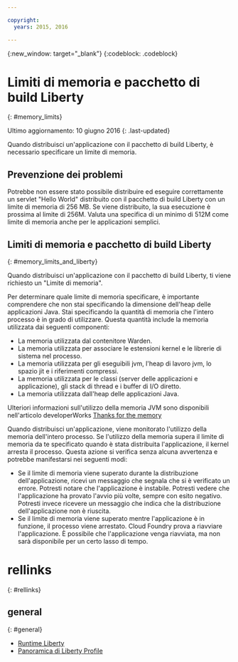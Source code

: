 ```yaml
---

copyright:
  years: 2015, 2016

---
```


{:new_window: target="_blank"}
{:codeblock: .codeblock}

# Limiti di memoria e pacchetto di build Liberty
{: #memory_limits}

Ultimo aggiornamento: 10 giugno 2016
{: .last-updated}

Quando distribuisci un'applicazione con il pacchetto di build Liberty, è necessario specificare
un limite di memoria.

## Prevenzione dei problemi

Potrebbe non essere stato possibile distribuire
ed eseguire correttamente un servlet "Hello World" distribuito con il pacchetto di build
Liberty con un limite di memoria di 256 MB. Se viene distribuito, la sua esecuzione
è prossima al limite di 256M. Valuta una specifica di un minimo di 512M come
limite di memoria anche per le applicazioni semplici.

## Limiti di memoria e pacchetto di build Liberty
{: #memory_limits_and_liberty}


Quando
distribuisci un'applicazione con il pacchetto di build Liberty, ti viene richiesto
un "Limite di memoria".

Per determinare quale limite di memoria specificare, è
importante comprendere che non stai specificando la dimensione dell'heap delle applicazioni
Java. Stai specificando la quantità di memoria che l'intero processo è in grado di
utilizzare. Questa quantità include la memoria utilizzata dai seguenti componenti:

* La memoria utilizzata dal contenitore Warden.
* La memoria utilizzata per associare le estensioni kernel e le librerie di sistema nel processo.
* La memoria utilizzata per gli eseguibili jvm, l'heap di lavoro jvm, lo spazio jit e i riferimenti compressi.
* La memoria utilizzata per le classi (server delle applicazioni e applicazione), gli stack di thread e i buffer di I/O diretto.
* La memoria utilizzata dall'heap delle applicazioni Java.

Ulteriori informazioni sull'utilizzo della memoria JVM sono disponibili nell'articolo developerWorks [Thanks for the memory](http://www.ibm.com/developerworks/library/j-nativememory-linux/)

Quando distribuisci un'applicazione, viene monitorato l'utilizzo della memoria dell'intero processo. Se l'utilizzo della memoria supera il limite di memoria da te specificato quando è stata distribuita l'applicazione, il kernel arresta il processo. Questa azione si verifica senza alcuna avvertenza e potrebbe manifestarsi nei seguenti modi:

* Se il limite di memoria viene superato durante la distribuzione dell'applicazione, ricevi un messaggio che segnala
che si è verificato un errore. Potresti notare che l'applicazione è instabile. Potresti vedere che l'applicazione ha provato l'avvio più volte, sempre con esito negativo. Potresti invece ricevere un messaggio che indica che la distribuzione dell'applicazione non è riuscita.
* Se il limite di memoria viene superato mentre l'applicazione è in funzione, il processo viene arrestato. Cloud Foundry prova a riavviare l'applicazione. È possibile che l'applicazione venga riavviata, ma non sarà disponibile per un certo lasso di tempo.

# rellinks
{: #rellinks}
## general
{: #general}
* [Runtime Liberty](index.html)
* [Panoramica di Liberty Profile](http://www-01.ibm.com/support/knowledgecenter/SSAW57_8.5.5/com.ibm.websphere.wlp.nd.doc/ae/cwlp_about.html)
